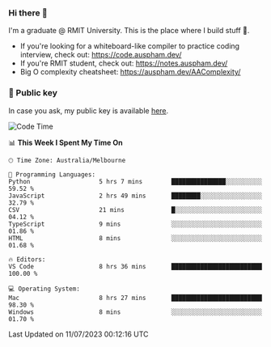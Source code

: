 ### Hi there 👋

I'm a graduate @ RMIT University. This is the place where I build stuff 👀. 

- If you're looking for a whiteboard-like compiler to practice coding interview, check out: https://code.auspham.dev/
- If you're RMIT student, check out: https://notes.auspham.dev/
- Big O complexity cheatsheet: https://auspham.dev/AAComplexity/

### 🔑 Public key

In case you ask, my public key is available [here](https://public.auspham.dev/).

<!--START_SECTION:waka-->
![Code Time](http://img.shields.io/badge/Code%20Time-1%2C045%20hrs%207%20mins-blue)

📊 **This Week I Spent My Time On** 

```text
🕑︎ Time Zone: Australia/Melbourne

💬 Programming Languages: 
Python                   5 hrs 7 mins        ███████████████░░░░░░░░░░   59.52 % 
JavaScript               2 hrs 49 mins       ████████░░░░░░░░░░░░░░░░░   32.79 % 
CSV                      21 mins             █░░░░░░░░░░░░░░░░░░░░░░░░   04.12 % 
TypeScript               9 mins              ░░░░░░░░░░░░░░░░░░░░░░░░░   01.86 % 
HTML                     8 mins              ░░░░░░░░░░░░░░░░░░░░░░░░░   01.68 % 

🔥 Editors: 
VS Code                  8 hrs 36 mins       █████████████████████████   100.00 % 

💻 Operating System: 
Mac                      8 hrs 27 mins       █████████████████████████   98.30 % 
Windows                  8 mins              ░░░░░░░░░░░░░░░░░░░░░░░░░   01.70 % 
```


 Last Updated on 11/07/2023 00:12:16 UTC
<!--END_SECTION:waka-->

<!--
**rockmanvnx6/rockmanvnx6** is a ✨ _special_ ✨ repository because its `README.md` (this file) appears on your GitHub profile.

Here are some ideas to get you started:

- 🔭 I’m currently working on ...
- 🌱 I’m currently learning ...
- 👯 I’m looking to collaborate on ...
- 🤔 I’m looking for help with ...
- 💬 Ask me about ...
- 📫 How to reach me: ...
- 😄 Pronouns: ...
- ⚡ Fun fact: ...
-->
